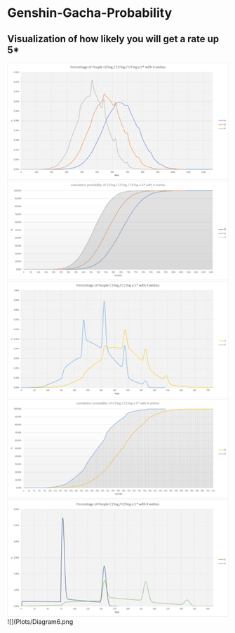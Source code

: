 # Genshin-Gacha-Probability
## Visualization of how likely you will get a rate up 5*



![](Plots/Diagram1.png) ![](Plots/Diagram4.png)
![](Plots/Diagram2.png) ![](Plots/Diagram5.png)
![](Plots/Diagram3.png) ![](Plots/Diagram6.png